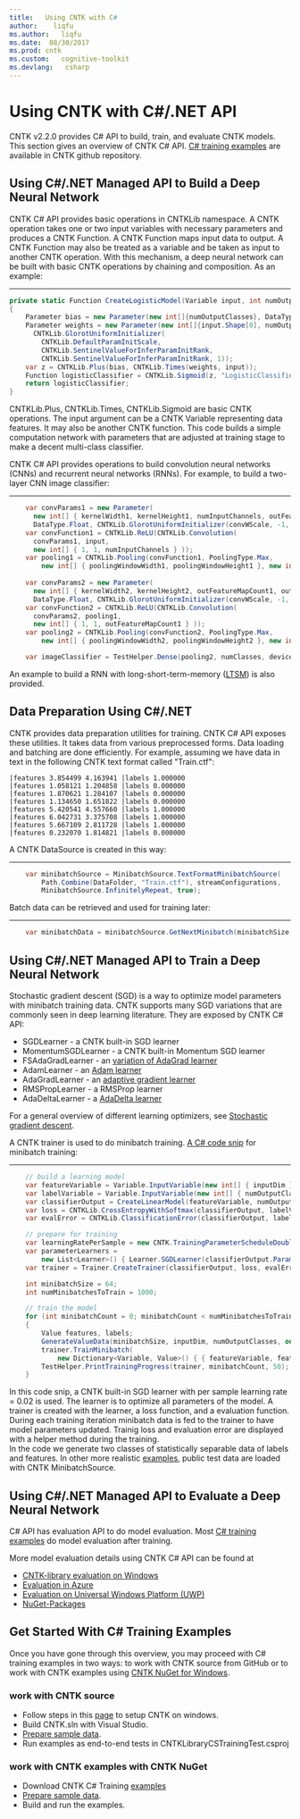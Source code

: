 ```yaml
---
title:   Using CNTK with C#
author:    liqfu
ms.author:   liqfu
ms.date:  08/30/2017
ms.prod: cntk
ms.custom:   cognitive-toolkit
ms.devlang:   csharp
---
```


# Using CNTK with C#/.NET API

CNTK v2.2.0 provides C# API to build, train, and evaluate CNTK models. This section gives an overview of CNTK C# API. [C# training examples](https://github.com/Microsoft/CNTK/tree/release/latest/Examples/TrainingCSharp) are available in CNTK github repository.

## Using C#/.NET Managed API to Build a Deep Neural Network
CNTK C# API provides basic operations in CNTKLib namespace. A CNTK operation takes one or two input variables with necessary parameters and produces a CNTK Function. A CNTK Function maps input data to output. A CNTK Function may also be treated as a variable and be taken as input to another CNTK operation. With this mechanism, a deep neural network can be built with basic CNTK operations by chaining and composition. As an example:
***
```cs
private static Function CreateLogisticModel(Variable input, int numOutputClasses)
{             
    Parameter bias = new Parameter(new int[]{numOutputClasses}, DataType.Float, 0}
    Parameter weights = new Parameter(new int[]{input.Shape[0], numOutputClasses}, DataType.Float,        
      CNTKLib.GlorotUniformInitializer( 
        CNTKLib.DefaultParamInitScale, 
        CNTKLib.SentinelValueForInferParamInitRank, 
        CNTKLib.SentinelValueForInferParamInitRank, 1));
    var z = CNTKLib.Plus(bias, CNTKLib.Times(weights, input));    
    Function logisticClassifier = CNTKLib.Sigmoid(z, "LogisticClassifier");
    return logisticClassifier;
}
```  
CNTKLib.Plus, CNTKLib.Times, CNTKLib.Sigmoid are basic CNTK operations. The input argument can be a CNTK Variable representing data features. It may also be another CNTK function. This code builds a simple computation network with parameters that are adjusted at training stage to make a decent multi-class classifier. 

CNTK C# API provides operations to build convolution neural networks (CNNs) and recurrent neural networks (RNNs). For example, to build a two-layer CNN image classifier:
***
```cs
    var convParams1 = new Parameter(
      new int[] { kernelWidth1, kernelHeight1, numInputChannels, outFeatureMapCount1 }, 
      DataType.Float, CNTKLib.GlorotUniformInitializer(convWScale, -1, 2), device);
    var convFunction1 = CNTKLib.ReLU(CNTKLib.Convolution(
      convParams1, input, 
      new int[] { 1, 1, numInputChannels } ));
    var pooling1 = CNTKLib.Pooling(convFunction1, PoolingType.Max,
        new int[] { poolingWindowWidth1, poolingWindowHeight1 }, new int[] { hStride1, vStride1 }, new bool[] { true });
    
    var convParams2 = new Parameter(
      new int[] { kernelWidth2, kernelHeight2, outFeatureMapCount1, outFeatureMapCount2 }, 
      DataType.Float, CNTKLib.GlorotUniformInitializer(convWScale, -1, 2), device);
    var convFunction2 = CNTKLib.ReLU(CNTKLib.Convolution(
      convParams2, pooling1, 
      new int[] { 1, 1, outFeatureMapCount1 } ));
    var pooling2 = CNTKLib.Pooling(convFunction2, PoolingType.Max,
        new int[] { poolingWindowWidth2, poolingWindowHeight2 }, new int[] { hStride2, vStride2 }, new bool[] { true });

    var imageClassifier = TestHelper.Dense(pooling2, numClasses, device, Activation.None,   "ImageClassifier");        
```

An example to build a RNN with long-short-term-memory ([LTSM](https://github.com/Microsoft/CNTK/tree/release/latest/Examples/TrainingCSharp/Common/LSTMSequenceClassifier.cs)) is also provided.
    
## Data Preparation Using C#/.NET
CNTK provides data preparation utilities for training. CNTK C# API exposes these utilities. It takes data from various preprocessed forms. Data loading and batching are done efficiently. For example, assuming we have data in text in the following CNTK text format called "Train.ctf":
```
|features 3.854499 4.163941 |labels 1.000000
|features 1.058121 1.204858 |labels 0.000000
|features 1.870621 1.284107 |labels 0.000000
|features 1.134650 1.651822 |labels 0.000000
|features 5.420541 4.557660 |labels 1.000000
|features 6.042731 3.375708 |labels 1.000000
|features 5.667109 2.811728 |labels 1.000000
|features 0.232070 1.814821 |labels 0.000000
```

A CNTK DataSource is created in this way:
***
```cs
    var minibatchSource = MinibatchSource.TextFormatMinibatchSource(
        Path.Combine(DataFolder, "Train.ctf"), streamConfigurations,
        MinibatchSource.InfinitelyRepeat, true);
```
Batch data can be retrieved and used for training later:
***
```cs
    var minibatchData = minibatchSource.GetNextMinibatch(minibatchSize, device);
```

## Using C#/.NET Managed API to Train a Deep Neural Network
Stochastic gradient descent (SGD) is a way to optimize model parameters with minibatch training data. CNTK supports many SGD variations that are commonly seen in deep learning literature. They are exposed by CNTK C# API:  


- SGDLearner - a CNTK built-in SGD learner
- MomentumSGDLearner - a CNTK built-in Momentum SGD learner
- FSAdaGradLearner - an [variation of AdaGrad learner](http://mirlab.org/conference_papers/International_Conference/ICASSP%202014/papers/p235-seide.pdf)
- AdamLearner - an [Adam learner](https://arxiv.org/pdf/1412.6980.pdf)
- AdaGradLearner - an [adaptive gradient learner](https://www2.eecs.berkeley.edu/Pubs/TechRpts/2010/EECS-2010-24.pdf)
- RMSPropLearner - a RMSProp learner
- AdaDeltaLearner - a [AdaDelta learner](https://arxiv.org/abs/1212.5701)

For a general overview of different learning optimizers, see [Stochastic gradient descent](https://en.wikipedia.org/wiki/Stochastic_gradient_descent).


A CNTK trainer is used to do minibatch training. [A C# code snip](https://github.com/Microsoft/CNTK/tree/release/latest/Examples/TrainingCSharp/Common/LogisticRegression.cs) for minibatch training:
***
```cs
    // build a learning model
    var featureVariable = Variable.InputVariable(new int[] { inputDim }, DataType.Float);
    var labelVariable = Variable.InputVariable(new int[] { numOutputClasses }, DataType.Float);
    var classifierOutput = CreateLinearModel(featureVariable, numOutputClasses, device);
    var loss = CNTKLib.CrossEntropyWithSoftmax(classifierOutput, labelVariable);
    var evalError = CNTKLib.ClassificationError(classifierOutput, labelVariable);

    // prepare for training
    var learningRatePerSample = new CNTK.TrainingParameterScheduleDouble(0.02, 1);
    var parameterLearners =
        new List<Learner>() { Learner.SGDLearner(classifierOutput.Parameters(), learningRatePerSample) };
    var trainer = Trainer.CreateTrainer(classifierOutput, loss, evalError, parameterLearners);

    int minibatchSize = 64;
    int numMinibatchesToTrain = 1000;

    // train the model
    for (int minibatchCount = 0; minibatchCount < numMinibatchesToTrain; minibatchCount++)
    {
        Value features, labels;
        GenerateValueData(minibatchSize, inputDim, numOutputClasses, out features, out labels, device);
        trainer.TrainMinibatch(
            new Dictionary<Variable, Value>() { { featureVariable, features }, { labelVariable, labels } }, device);
        TestHelper.PrintTrainingProgress(trainer, minibatchCount, 50);
    }
```
  
In this code snip, a CNTK built-in SGD learner with per sample learning rate = 0.02 is used. The learner is to optimize all parameters of the model. A trainer is created with the learner, a loss function, and a evaluation function. During each training iteration minibatch data is fed to the trainer to have model parameters updated. Trainig loss and evaluation error are displayed with a helper method during the training.  
In the code we generate two classes of statistically separable data of labels and features. In other more realistic [examples](https://github.com/Microsoft/CNTK/tree/release/latest/Examples/TrainingCSharp/Common), public test data are loaded with CNTK MinibatchSource.   

## Using C#/.NET Managed API to Evaluate a Deep Neural Network

C# API has evaluation API to do model evaluation. Most [C# training examples](https://github.com/Microsoft/CNTK/tree/release/latest/Examples/TrainingCSharp) do model evaluation after training.   

More model evaluation details using CNTK C# API can be found at
* [CNTK-library evaluation on Windows](./CNTK-Library-Evaluation-on-Windows.md)
* [Evaluation in Azure](./Evaluate-a-model-in-an-Azure-WebApi.md)
* [Evaluation on Universal Windows Platform (UWP)](./CNTK-Library-Evaluation-on-UWP.md)
* [NuGet-Packages](./NuGet-Package.md)

## Get Started With C# Training Examples
Once you have gone through this overview, you may proceed with C# training examples in two ways: to work with CNTK source from GitHub or to work with CNTK examples using [CNTK NuGet for Windows](NuGet-Package.md).   
### work with CNTK source
- Follow steps in this [page](Setup-CNTK-on-Windows.md) to setup CNTK on windows.
- Build CNTK.sln with Visual Studio. 
- [Prepare sample data](https://github.com/Microsoft/CNTK/tree/release/latest/Examples/TrainingCSharp).
- Run examples as end-to-end tests in CNTKLibraryCSTrainingTest.csproj

### work with CNTK examples with CNTK NuGet
- Download CNTK C# Training [examples](https://github.com/Microsoft/CNTK/tree/release/latest/Examples/TrainingCSharp)
- [Prepare sample data](https://github.com/Microsoft/CNTK/tree/release/latest/Examples/TrainingCSharp).
- Build and run the examples.

